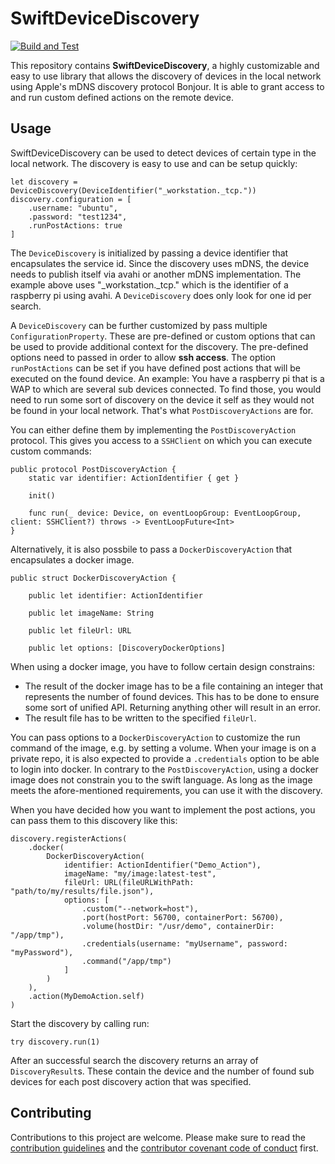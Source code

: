 # SwiftDeviceDiscovery

[![Build and Test](https://github.com/Apodini/SwiftDeviceDiscovery/actions/workflows/build-and-test.yml/badge.svg)](https://github.com/Apodini/SwiftDeviceDiscovery/actions/workflows/build-and-test.yml)

This repository contains __SwiftDeviceDiscovery__, a highly customizable and easy to use library that allows the discovery of devices in the local network using Apple's mDNS discovery protocol Bonjour. It is able to grant access to and run custom defined actions on the remote device.

## Usage
SwiftDeviceDiscovery can be used to detect devices of certain type in the local network. The discovery is easy to use and can be setup quickly:
```
let discovery = DeviceDiscovery(DeviceIdentifier("_workstation._tcp."))
discovery.configuration = [
    .username: "ubuntu",
    .password: "test1234",
    .runPostActions: true
]
```
The `DeviceDiscovery` is initialized by passing a device identifier that encapsulates the service id. Since the discovery uses mDNS, the device needs to publish itself via avahi or another mDNS implementation. The example above uses "_workstation._tcp." which is the identifier of a raspberry pi using avahi. A `DeviceDiscovery` does only look for one id per search.

A `DeviceDiscovery` can be further customized by pass multiple `ConfigurationProperty`. These are pre-defined or custom options that can be used to provide additional context for the discovery. The pre-defined options need to passed in order to allow __ssh access__. The option `runPostActions` can be set if you have defined post actions that will be executed on the found device. An example: You have a raspberry pi that is a WAP to which are several sub devices connected. To find those, you would need to run some sort of discovery on the device it self as they would not be found in your local network. That's what `PostDiscoveryActions` are for.

You can either define them by implementing the `PostDiscoveryAction` protocol. This gives you access to a `SSHClient` on which you can execute custom commands:
```
public protocol PostDiscoveryAction {
    static var identifier: ActionIdentifier { get }
    
    init()
    
    func run(_ device: Device, on eventLoopGroup: EventLoopGroup, client: SSHClient?) throws -> EventLoopFuture<Int>
}
```
Alternatively, it is also possbile to pass a `DockerDiscoveryAction` that encapsulates a docker image.
```
public struct DockerDiscoveryAction {
    
    public let identifier: ActionIdentifier
    
    public let imageName: String
    
    public let fileUrl: URL
    
    public let options: [DiscoveryDockerOptions]
```

 When using a docker image, you have to follow certain design constrains:
- The result of the docker image has to be a file containing an integer that represents the number of found devices. This has to be done to ensure some sort of unified API. Returning anything other will result in an error.
- The result file has to be written to the specified `fileUrl`. 

You can pass options to a `DockerDiscoveryAction` to customize the run command of the image, e.g. by setting a volume. When your image is on a private repo, it is also expected to provide a `.credentials` option to be able to login into docker. In contrary to the `PostDiscoveryAction`, using a docker image does not constrain you to the swift language. As long as the image meets the afore-mentioned requirements, you can use it with the discovery. 

When you have decided how you want to implement the post actions, you can pass them to this discovery like this:
```
discovery.registerActions(
    .docker(
        DockerDiscoveryAction(
            identifier: ActionIdentifier("Demo_Action"),
            imageName: "my/image:latest-test",
            fileUrl: URL(fileURLWithPath: "path/to/my/results/file.json"),
            options: [
                .custom("--network=host"),
                .port(hostPort: 56700, containerPort: 56700),
                .volume(hostDir: "/usr/demo", containerDir: "/app/tmp"),
                .credentials(username: "myUsername", password: "myPassword"),
                .command("/app/tmp")
            ]
        )
    ),
    .action(MyDemoAction.self)
)
```

Start the discovery by calling run:
```
try discovery.run(1)
```

After an successful search the discovery returns an array of `DiscoveryResult`s. These contain the device and the number of found sub devices for each post discovery action that was specified.

## Contributing
Contributions to this project are welcome. Please make sure to read the [contribution guidelines](https://github.com/Apodini/.github/blob/main/CONTRIBUTING.md) and the [contributor covenant code of conduct](https://github.com/Apodini/.github/blob/main/CODE_OF_CONDUCT.md) first.
